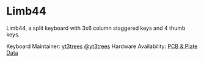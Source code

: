 # Limb44
Limb44, a split keyboard with 3x6 column staggered keys and 4 thumb keys.

Keyboard Maintainer: [yt3trees](https://github.com/yt3trees/)  [@yt3trees](https://twitter.com/yt3trees)
Hardware Availability: [PCB & Plate Data](https://github.com/yt3trees/limb44)
